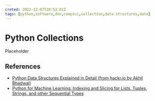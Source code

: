 ```yaml
---
creted: 2022-12-07T20:53:01Z
tags: [python,software,dev,compsci,collection,data-structures,data]
---
```

# Python Collections

Placeholder

## References

* [Python Data Structures Explained in Detail (from hackr.io by Akhil Bhadwal)][py-data-structs-hackr]
* [Python for Machine Learning: Indexing and Slicing for Lists, Tuples, Strings, and other Sequential Types][py-index-slice-rails]

<!-- Hidden Reference Links Below Here -->
[py-data-structs-hackr]: https://hackr.io/blog/python-data-structures "Python Data Structures Explained in Detail (from hackr.io by Akhil Bhadwal)"
[py-index-slice-rails]: https://railsware.com/blog/python-for-machine-learning-indexing-and-slicing-for-lists-tuples-strings-and-other-sequential-types/ "Python for Machine Learning: Indexing and Slicing for Lists, Tuples, Strings, and other Sequential Types"

